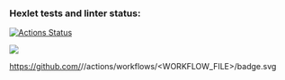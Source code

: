 ### Hexlet tests and linter status:
[![Actions Status](https://github.com/Esperozzz/php-project-lvl1/workflows/hexlet-check/badge.svg)](https://github.com/Esperozzz/php-project-lvl1/actions)

<a href="https://codeclimate.com/github/codeclimate/codeclimate/maintainability"><img src="https://api.codeclimate.com/v1/badges/a99a88d28ad37a79dbf6/maintainability" /></a>

https://github.com/<OWNER>/<REPOSITORY>/actions/workflows/<WORKFLOW_FILE>/badge.svg
  
